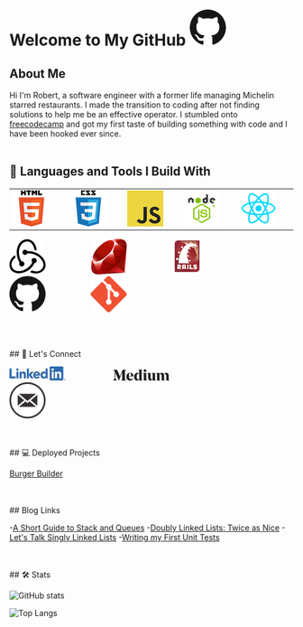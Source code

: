 # Welcome to My GitHub ![GitHub Logo](assets/images/github.png)


## About Me

Hi I'm Robert, a software engineer with a former life managing Michelin starred restaurants. I made the transition to coding after not finding solutions to help me be an effective operator. I stumbled onto [freecodecamp](https://www.freecodecamp.org/) and got my first taste of building something with code and I have been hooked ever since.
<br>
<br>
## 🧰 Languages and Tools I Build With

<table>
   <tr>
      <td><img style="margin-right: 80px"  src="assets/images/HTML5.png" alt="HTML5"></td>
      <td><img style="margin-right: 80px" src="assets/images/css.png" alt="CSS3"></td>
      <td><img style="margin-right: 80px" src="assets/images/js.png" alt="JS"></td>
      <td><img style="margin-right: 80px" src="assets/images/nodejs.png" alt="Node.js"></td>
      <td><img style="margin-right: 80px" src="assets/images/react.png" alt="React"></td>
   </tr>
   </table>
   <table>
      <tr>
         <img style="margin-right: 80px" src="assets/images/redux.png" alt="Redux">
         <img style="margin-right: 80px" src="assets/images/ruby.png" alt="Ruby">
         <img style="margin-right: 80px" src="assets/images/rails.png" alt="Rails">
         <img style="margin-right: 80px" src="assets/images/github.png" alt="GitHub">
         <img style="margin-right: 80px" src="assets/images/git.png" alt="Git">
      </tr>
   <table>

<br>
<br>
## 📣 Let's Connect


<a style="margin-right: 80px" href="https://www.linkedin.com/in/robert-keller-dev/"><img src="assets/images/linkedin.jpg" alt="LinkedIn Icon"></a>
<a style="margin-right: 80px" href="https://medium.com/@robert.keller22"><img src="assets/images/medium.png" alt="Medium Icon"></a>
<a style="margin-right: 80px" href="mailto: robert.keller22@gmail.com"><img src="assets/images/email.png" alt="Email Icon"></a>

<br>
<br>
## 💻 Deployed Projects

[Burger Builder](https://react---burger-builder.web.app/)

<br>
<br>
## Blog Links

-[A Short Guide to Stack and Queues](https://medium.com/@robert.keller22/a-short-guide-to-stacks-queues-459f8df2081b)
-[Doubly Linked Lists: Twice as Nice](https://medium.com/javascript-in-plain-english/twice-as-nice-doubly-linked-lists-c7421b9e4f16)
-[Let's Talk Singly Linked Lists](https://medium.com/javascript-in-plain-english/lets-talk-singly-linked-lists-29fe52a93410)
-[Writing my First Unit Tests](https://medium.com/@robert.keller22/my-first-unit-test-also-my-second-and-third-9615f428d1fe)

<br>
<br>
## 🛠 Stats

![GitHub stats](https://github-readme-stats.vercel.app/api?username=MisterRK&show_icons=true&theme=dracula)

![Top Langs](https://github-readme-stats.vercel.app/api/top-langs/?username=MisterRK&theme=dracula)



<!--
**MisterRK/MisterRK** is a ✨ _special_ ✨ repository because its `README.md` (this file) appears on your GitHub profile.

Here are some ideas to get you started:

- 🔭 I’m currently working on ...
- 🌱 I’m currently learning ...
- 👯 I’m looking to collaborate on ...
- 🤔 I’m looking for help with ...
- 💬 Ask me about ...
- 📫 How to reach me: ...
- 😄 Pronouns: ...
- ⚡ Fun fact: ...
-->

